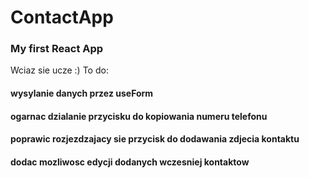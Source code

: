 # ContactApp
### My first React App
Wciaz sie ucze :)
 To do:
#### wysylanie danych przez useForm
#### ogarnac dzialanie przycisku do kopiowania numeru telefonu
#### poprawic rozjezdzajacy sie przycisk do dodawania zdjecia kontaktu
#### dodac mozliwosc edycji dodanych wczesniej kontaktow
